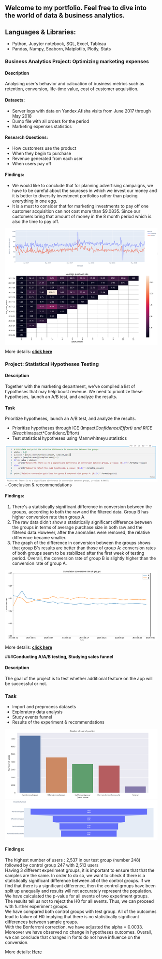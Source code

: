 ## Welcome to my portfolio. Feel free to dive into the world of data & business analytics.

## Languages & Libraries:
 - Python, Jupyter notebook, SQL, Excel, Tableau
 - Pandas, Numpy, Seaborn, Matplotlib, Plotly, Stats
 

### **Business Analytics Project:** **Optimizing marketing expenses**
#### **Description**
Analysing user's behavior and calcuation of business metrics such as retention, conversion, life-time value, cost of customer acquisition.
#### **Datasets:**
 - Server logs with data on Yandex.Afisha visits from June 2017 through May 2018  
 - Dump file with all orders for the period  
 - Marketing expenses statistics  

#### **Research Questions:**
 - How customers use the product  
 - When they begin to purchase  
 - Revenue generated from each user  
 - When users pay off  

#### **Findings:**
 - We would like to conclude that for planning advertising campaigns, we have to be careful about the sourcses in which we invest our money and it is better to diversify investment portfolios rather than placing everything in one egg. 
 - It is a must to consider that for marketing investments to pay off one customer acquisition can not cost more than $9.0835. Since our customers bring that amount of money in the 8 month period which is also the time to pay off.

<img src='images/device.jpeg' align='center'>
<img src='images/avg.jpeg' align='center'>

More details: **[click here](./Business_analytics)**


### **Project:** **Statistical Hypotheses Testing**
#### **Description**
Together with the marketing department, we've compiled a list of hypotheses that may help boost revenue.
We need to prioritize these hypotheses, launch an A/B test, and analyze the results.<br>
#### **Task**
Prioritize hypotheses, launch an A/B test, and analyze the results.

 - Prioritize hypotheses through ICE (Impact*Confidence/Effort) and RICE (Reach*Imapact*Confidenc/Effort)
 - Test statistical hypotheses using Mannwhitneyu statistics
 <img src='AB_statistical_hypotheses_testing/images/hypothesis.jpeg' align='center'>
 - Conclusion & recommendations


#### **Findings:**
1. There's a statistically significant difference in conversion between the groups, according to both the raw and the filtered data. Group B has higher conversion rate than group A.
2. The raw data didn't show a statistically significant difference between the groups in terms of average purchase size in both raw and the filtered data.However, after the anomalies were removed, the relative difference became smaller.
3. The graph of the difference in conversion between the groups shows that group B's results are better than those of group A: conversion rates of both groups seem to be stabilized after the first week of testing period. Overall, the conversion rate of group B is slightly higher than the conversion rate of group A.

<img src='images/conversion.jpeg' align='center'>

More details: **[click here](./AB_statistical_hypotheses_testing)**


###**Conducting A/A/B testing, Studying sales funnel**
#### **Description**  
The goal of the project is to test whether additional feature on the app will be successful or not.
### **Task**  
 - Import and preprocess datasets
 - Exploratory data analysis
 - Study events funnel
 - Results of the experiment & recommendations

<p align='center'>
<img src='images/users.jpeg'>
<img src='images/funnel.jpeg'>
</p>

#### **Findings:**  
The highest number of users : 2,537 in our test group (number 248) followed by control group 247 with 2,513 users  
Having 3 different experiment groups, it is important to ensure that that the samples are the same. In order to do so, we want to check if there is a statistically significant difference between all of the control groups. If we find that there is a significant difference, then the control groups have been split up unequally and results will not accurately represent the population.  
We have calculated the p-value for all events of two experiment groups. The results tell us not to reject the H0 for all events. Thus, we can proceed with further experiment groups.    
We have compared both control groups with test group. All of the outcomes lead to failure of H0 implying that there is no statistically significant differences between sample groups.  
With the Bonferroni correction, we have adjusted the alpha = 0.0033. Moreover we have observed no change in hypotheses outcomes. Overall, we can conclude that changes in fonts do not have influence on the conversion.  

More details: [Here](./AAB_testing_user_behavior) 




